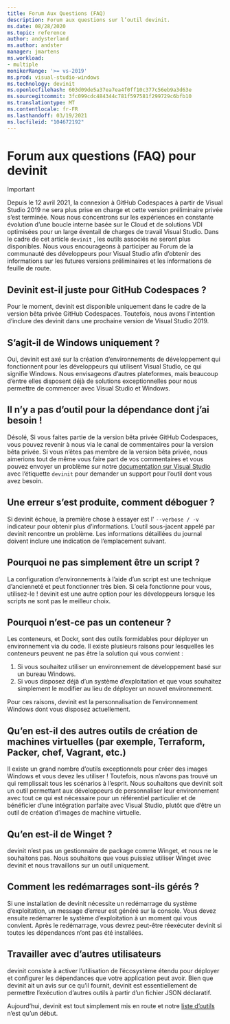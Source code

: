 ```yaml
---
title: Forum Aux Questions (FAQ)
description: Forum aux questions sur l’outil devinit.
ms.date: 08/28/2020
ms.topic: reference
author: andysterland
ms.author: andster
manager: jmartens
ms.workload:
- multiple
monikerRange: '>= vs-2019'
ms.prod: visual-studio-windows
ms.technology: devinit
ms.openlocfilehash: 603d09de5a37ea7ea4f0ff10c377c56eb9a3d63e
ms.sourcegitcommit: 3fc099cdc484344c781f597581f299729c6bfb10
ms.translationtype: MT
ms.contentlocale: fr-FR
ms.lasthandoff: 03/19/2021
ms.locfileid: "104672192"
---
```

# <a name="frequently-asked-questions-for-devinit"></a>Forum aux questions (FAQ) pour devinit

> [!IMPORTANT]
> Depuis le 12 avril 2021, la connexion à GitHub Codespaces à partir de Visual Studio 2019 ne sera plus prise en charge et cette version préliminaire privée s’est terminée. Nous nous concentrons sur les expériences en constante évolution d’une boucle interne basée sur le Cloud et de solutions VDI optimisées pour un large éventail de charges de travail Visual Studio. Dans le cadre de cet article `devinit` , les outils associés ne seront plus disponibles. Nous vous encourageons à participer au Forum de la communauté des développeurs pour Visual Studio afin d’obtenir des informations sur les futures versions préliminaires et les informations de feuille de route.

## <a name="is-devinit-just-for-github-codespaces"></a>Devinit est-il juste pour GitHub Codespaces ?

Pour le moment, devinit est disponible uniquement dans le cadre de la version bêta privée GitHub Codespaces. Toutefois, nous avons l’intention d’inclure des devinit dans une prochaine version de Visual Studio 2019.

## <a name="is-it-windows-only"></a>S’agit-il de Windows uniquement ?
Oui, devinit est axé sur la création d’environnements de développement qui fonctionnent pour les développeurs qui utilisent Visual Studio, ce qui signifie Windows. Nous envisageons d’autres plateformes, mais beaucoup d’entre elles disposent déjà de solutions exceptionnelles pour nous permettre de commencer avec Visual Studio et Windows.

## <a name="theres-no-tool-for-the-dependency-i-need"></a>Il n’y a pas d’outil pour la dépendance dont j’ai besoin !

Désolé, Si vous faites partie de la version bêta privée GitHub Codespaces, vous pouvez revenir à nous via le canal de commentaires pour la version bêta privée. Si vous n’êtes pas membre de la version bêta privée, nous aimerions tout de même vous faire part de vos commentaires et vous pouvez envoyer un problème sur notre [documentation sur Visual Studio](https://github.com/MicrosoftDocs/visualstudio-docs/) avec l’étiquette `devinit` pour demander un support pour l’outil dont vous avez besoin.

## <a name="something-went-wrong-how-do-i-debug"></a>Une erreur s’est produite, comment déboguer ?

Si devinit échoue, la première chose à essayer est l' `--verbose / -v` indicateur pour obtenir plus d’informations. L’outil sous-jacent appelé par devinit rencontre un problème. Les informations détaillées du journal doivent inclure une indication de l’emplacement suivant.

## <a name="why-not-just-a-script"></a>Pourquoi ne pas simplement être un script ?

La configuration d’environnements à l’aide d’un script est une technique d’ancienneté et peut fonctionner très bien. Si cela fonctionne pour vous, utilisez-le ! devinit est une autre option pour les développeurs lorsque les scripts ne sont pas le meilleur choix.

## <a name="why-not-a-container"></a>Pourquoi n’est-ce pas un conteneur ?

Les conteneurs, et Dockr, sont des outils formidables pour déployer un environnement via du code. Il existe plusieurs raisons pour lesquelles les conteneurs peuvent ne pas être la solution qui vous convient :

1. Si vous souhaitez utiliser un environnement de développement basé sur un bureau Windows.
1. Si vous disposez déjà d’un système d’exploitation et que vous souhaitez simplement le modifier au lieu de déployer un nouvel environnement.

Pour ces raisons, devinit est la personnalisation de l’environnement Windows dont vous disposez actuellement.

## <a name="what-about-other-vm-creation-tools-for-example-terraform-packer-chef-vagrant-etc"></a>Qu’en est-il des autres outils de création de machines virtuelles (par exemple, Terraform, Packer, chef, Vagrant, etc.)

Il existe un grand nombre d’outils exceptionnels pour créer des images Windows et vous devez les utiliser ! Toutefois, nous n’avons pas trouvé un qui remplissait tous les scénarios à l’esprit. Nous souhaitons que devinit soit un outil permettant aux développeurs de personnaliser leur environnement avec tout ce qui est nécessaire pour un référentiel particulier et de bénéficier d’une intégration parfaite avec Visual Studio, plutôt que d’être un outil de création d’images de machine virtuelle.

## <a name="what-about-winget"></a>Qu’en est-il de Winget ?

devinit n’est pas un gestionnaire de package comme Winget, et nous ne le souhaitons pas. Nous souhaitons que vous puissiez utiliser Winget avec devinit et nous travaillons sur un outil uniquement.

## <a name="how-are-restarts-handled"></a>Comment les redémarrages sont-ils gérés ?

Si une installation de devinit nécessite un redémarrage du système d’exploitation, un message d’erreur est généré sur la console. Vous devez ensuite redémarrer le système d’exploitation à un moment qui vous convient. Après le redémarrage, vous devrez peut-être réexécuter devinit si toutes les dépendances n’ont pas été installées.

## <a name="working-with-others"></a>Travailler avec d’autres utilisateurs

devinit consiste à activer l’utilisation de l’écosystème étendu pour déployer et configurer les dépendances que votre application peut avoir. Bien que devinit ait un avis sur ce qu’il fournit, devinit est essentiellement de permettre l’exécution d’autres outils à partir d’un fichier JSON déclaratif.

Aujourd’hui, devinit est tout simplement mis en route et notre [liste d’outils](devinit-tool-list.md) n’est qu’un début.
